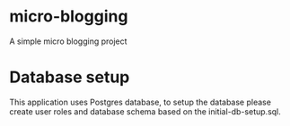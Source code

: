 # micro-blogging
A simple micro blogging project

# Database setup
This application uses Postgres database, to setup the database please create user roles and database schema based on the initial-db-setup.sql.
